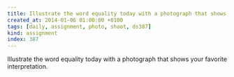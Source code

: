 ```yaml
---
title: Illustrate the word equality today with a photograph that shows your favorite interpretation.
created_at: 2014-01-06 01:00:00 +0100
tags: [daily, assignment, photo, shoot, ds387]
kind: assignment
index: 387
---
```


Illustrate the word equality today with a photograph that shows your favorite interpretation.
